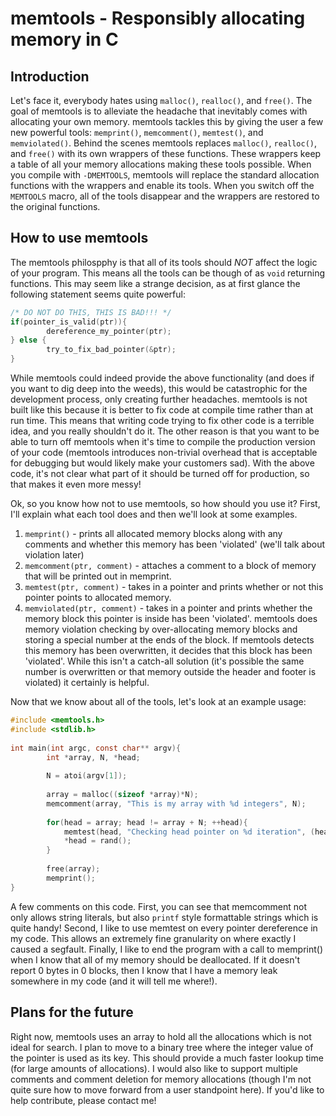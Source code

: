 # memtools - Responsibly allocating memory in C
## Introduction

Let's face it, everybody hates using `malloc()`, `realloc()`, and `free()`. The goal of memtools is to alleviate the headache that inevitably comes with allocating 
your own memory. memtools tackles this by giving the user a few new powerful tools: `memprint()`, `memcomment()`, `memtest()`, and `memviolated()`. Behind the
scenes memtools replaces `malloc()`, `realloc()`, and `free()` with its own wrappers of these functions. These wrappers keep a table of all your memory allocations
making these tools possible. When you compile with `-DMEMTOOLS`, memtools will replace the standard allocation functions with the wrappers and enable its tools.
When you switch off the `MEMTOOLS` macro, all of the tools disappear and the wrappers are restored to the original functions.

## How to use memtools

The memtools philospphy is that all of its tools should *NOT* affect the logic of your program. This means all the tools can be though of as `void` returning 
functions. This may seem like a strange decision, as at first glance the following statement seems quite powerful:
```c
/* DO NOT DO THIS, THIS IS BAD!!! */
if(pointer_is_valid(ptr)){
        dereference_my_pointer(ptr);
} else {
        try_to_fix_bad_pointer(&ptr);
}
```        
While memtools could indeed provide the above functionality (and does if you want to dig deep into the weeds), this would be catastrophic for the development 
process, only creating further headaches. memtools is not built like this because it is better to fix code at compile time rather than at run time. This means 
that writing code trying to fix other code is a terrible idea, and you really shouldn't do it. The other reason is that you want to be able to turn off memtools 
when it's time to compile the production version of your code (memtools introduces non-trivial overhead that is acceptable for debugging but would likely 
make your customers sad). With the above code, it's not clear what part of it should be turned off for production, so that makes it even more messy!

Ok, so you know how not to use memtools, so how should you use it? First, I'll explain what each tool does and then we'll look at some examples.

1. `memprint()` - prints all allocated memory blocks along with any comments and whether this memory has been 'violated' (we'll talk about violation later)
2. `memcomment(ptr, comment)` - attaches a comment to a block of memory that will be printed out in memprint.
3. `memtest(ptr, comment)` - takes in a pointer and prints whether or not this pointer points to allocated memory.
4. `memviolated(ptr, comment)` - takes in a pointer and prints whether the memory block this pointer is inside has been 'violated'. memtools does memory violation checking
by over-allocating memory blocks and storing a special number at the ends of the block. If memtools detects this memory has been overwritten, it decides that
this block has been 'violated'. While this isn't a catch-all solution (it's possible the same number is overwritten or that memory outside the header and footer
is violated) it certainly is helpful.

Now that we know about all of the tools, let's look at an example usage:
```c
#include <memtools.h>
#include <stdlib.h>
        
int main(int argc, const char** argv){
        int *array, N, *head;
            
        N = atoi(argv[1]);
            
        array = malloc((sizeof *array)*N);
        memcomment(array, "This is my array with %d integers", N);
            
        for(head = array; head != array + N; ++head){
            memtest(head, "Checking head pointer on %d iteration", (head - array)/(sizeof *array));
            *head = rand();
        }
            
        free(array);
        memprint();
}
```        
A few comments on this code. First, you can see that memcomment not only allows string literals, but also `printf` style formattable strings which is quite handy!
Second, I like to use memtest on every pointer dereference in my code. This allows an extremely fine granularity on where exactly I caused a segfault. Finally, I
like to end the program with a call to memprint() when I know that all of my memory should be deallocated. If it doesn't report 0 bytes in 0 blocks, then I know
that I have a memory leak somewhere in my code (and it will tell me where!).

## Plans for the future

Right now, memtools uses an array to hold all the allocations which is not ideal for search. I plan to move to a binary tree where the integer value of the pointer
is used as its key. This should provide a much faster lookup time (for large amounts of allocations). I would also like to support multiple comments and comment
deletion for memory allocations (though I'm not quite sure how to move forward from a user standpoint here). If you'd like to help contribute, please contact me!
